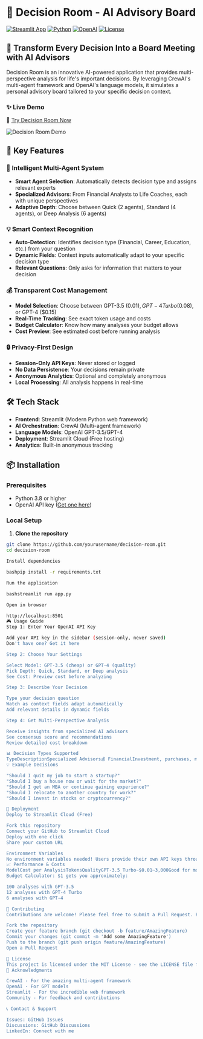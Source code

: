 # 🧠 Decision Room - AI Advisory Board

[![Streamlit App](https://static.streamlit.io/badges/streamlit_badge_black_white.svg)](https://decision-room.streamlit.app)
[![Python](https://img.shields.io/badge/Python-3.8+-blue.svg)](https://www.python.org)
[![OpenAI](https://img.shields.io/badge/OpenAI-API-green.svg)](https://openai.com)
[![License](https://img.shields.io/badge/License-MIT-yellow.svg)](LICENSE)

## 🚀 Transform Every Decision Into a Board Meeting with AI Advisors

Decision Room is an innovative AI-powered application that provides multi-perspective analysis for life's important decisions. By leveraging CrewAI's multi-agent framework and OpenAI's language models, it simulates a personal advisory board tailored to your specific decision context.

### ✨ Live Demo
🔗 [Try Decision Room Now](https://decision-room.streamlit.app)

![Decision Room Demo](https://via.placeholder.com/800x400/4A90E2/FFFFFF?text=Decision+Room+Demo)

## 🎯 Key Features

### 🤖 **Intelligent Multi-Agent System**
- **Smart Agent Selection**: Automatically detects decision type and assigns relevant experts
- **Specialized Advisors**: From Financial Analysts to Life Coaches, each with unique perspectives
- **Adaptive Depth**: Choose between Quick (2 agents), Standard (4 agents), or Deep Analysis (6 agents)

### 💡 **Smart Context Recognition**
- **Auto-Detection**: Identifies decision type (Financial, Career, Education, etc.) from your question
- **Dynamic Fields**: Context inputs automatically adapt to your specific decision type
- **Relevant Questions**: Only asks for information that matters to your decision

### 💰 **Transparent Cost Management**
- **Model Selection**: Choose between GPT-3.5 ($0.01), GPT-4 Turbo ($0.08), or GPT-4 ($0.15)
- **Real-Time Tracking**: See exact token usage and costs
- **Budget Calculator**: Know how many analyses your budget allows
- **Cost Preview**: See estimated cost before running analysis

### 🔒 **Privacy-First Design**
- **Session-Only API Keys**: Never stored or logged
- **No Data Persistence**: Your decisions remain private
- **Anonymous Analytics**: Optional and completely anonymous
- **Local Processing**: All analysis happens in real-time

## 🛠️ Tech Stack

- **Frontend**: Streamlit (Modern Python web framework)
- **AI Orchestration**: CrewAI (Multi-agent framework)
- **Language Models**: OpenAI GPT-3.5/GPT-4
- **Deployment**: Streamlit Cloud (Free hosting)
- **Analytics**: Built-in anonymous tracking

## 📦 Installation

### Prerequisites
- Python 3.8 or higher
- OpenAI API key ([Get one here](https://platform.openai.com/api-keys))

### Local Setup

1. **Clone the repository**
```bash
git clone https://github.com/yourusername/decision-room.git
cd decision-room

Install dependencies

bashpip install -r requirements.txt

Run the application

bashstreamlit run app.py

Open in browser

http://localhost:8501
🎮 Usage Guide
Step 1: Enter Your OpenAI API Key

Add your API key in the sidebar (session-only, never saved)
Don't have one? Get it here

Step 2: Choose Your Settings

Select Model: GPT-3.5 (cheap) or GPT-4 (quality)
Pick Depth: Quick, Standard, or Deep analysis
See Cost: Preview cost before analyzing

Step 3: Describe Your Decision

Type your decision question
Watch as context fields adapt automatically
Add relevant details in dynamic fields

Step 4: Get Multi-Perspective Analysis

Receive insights from specialized AI advisors
See consensus score and recommendations
Review detailed cost breakdown

📊 Decision Types Supported
TypeDescriptionSpecialized Advisors💰 FinancialInvestment, purchases, money decisionsFinancial Advisor, Risk Analyst💼 CareerJob changes, promotions, work decisionsCareer Coach, Industry Expert🎓 EducationLearning, degrees, skill developmentEducation Consultant, ROI Analyst💑 RelationshipPersonal relationships, life changesLife Coach, Psychology Expert🌍 LocationMoving, relocation, travelRelocation Expert, Lifestyle Advisor💻 TechnicalTechnology choices, architectureTechnical Architect, Innovation Scout🎯 GeneralAny other decision typeStrategic Advisor, Opportunity Scout
💡 Example Decisions

"Should I quit my job to start a startup?"
"Should I buy a house now or wait for the market?"
"Should I get an MBA or continue gaining experience?"
"Should I relocate to another country for work?"
"Should I invest in stocks or cryptocurrency?"

🚀 Deployment
Deploy to Streamlit Cloud (Free)

Fork this repository
Connect your GitHub to Streamlit Cloud
Deploy with one click
Share your custom URL

Environment Variables
No environment variables needed! Users provide their own API keys through the UI.
📈 Performance & Costs
ModelCost per AnalysisTokensQualityGPT-3.5 Turbo~$0.01~3,000Good for most decisionsGPT-4 Turbo~$0.08~3,000Better reasoningGPT-4~$0.15~3,000Best quality
Budget Calculator: $1 gets you approximately:

100 analyses with GPT-3.5
12 analyses with GPT-4 Turbo
6 analyses with GPT-4

🤝 Contributing
Contributions are welcome! Please feel free to submit a Pull Request. For major changes:

Fork the repository
Create your feature branch (git checkout -b feature/AmazingFeature)
Commit your changes (git commit -m 'Add some AmazingFeature')
Push to the branch (git push origin feature/AmazingFeature)
Open a Pull Request

📄 License
This project is licensed under the MIT License - see the LICENSE file for details.
🙏 Acknowledgments

CrewAI - For the amazing multi-agent framework
OpenAI - For GPT models
Streamlit - For the incredible web framework
Community - For feedback and contributions

📞 Contact & Support

Issues: GitHub Issues
Discussions: GitHub Discussions
LinkedIn: Connect with me